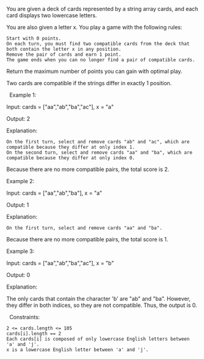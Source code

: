 You are given a deck of cards represented by a string array cards, and each card displays two lowercase letters.

You are also given a letter x. You play a game with the following rules:


	Start with 0 points.
	On each turn, you must find two compatible cards from the deck that both contain the letter x in any position.
	Remove the pair of cards and earn 1 point.
	The game ends when you can no longer find a pair of compatible cards.


Return the maximum number of points you can gain with optimal play.

Two cards are compatible if the strings differ in exactly 1 position.

 
Example 1:


Input: cards = ["aa","ab","ba","ac"], x = "a"

Output: 2

Explanation:


	On the first turn, select and remove cards "ab" and "ac", which are compatible because they differ at only index 1.
	On the second turn, select and remove cards "aa" and "ba", which are compatible because they differ at only index 0.


Because there are no more compatible pairs, the total score is 2.


Example 2:


Input: cards = ["aa","ab","ba"], x = "a"

Output: 1

Explanation:


	On the first turn, select and remove cards "aa" and "ba".


Because there are no more compatible pairs, the total score is 1.


Example 3:


Input: cards = ["aa","ab","ba","ac"], x = "b"

Output: 0

Explanation:

The only cards that contain the character 'b' are "ab" and "ba". However, they differ in both indices, so they are not compatible. Thus, the output is 0.


 
Constraints:


	2 <= cards.length <= 105
	cards[i].length == 2
	Each cards[i] is composed of only lowercase English letters between 'a' and 'j'.
	x is a lowercase English letter between 'a' and 'j'.

